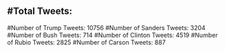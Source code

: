 #Total Tweets:  
---
#Number of Trump Tweets: 10756
#Number of Sanders Tweets: 3204
#Number of Bush Tweets: 714
#Number of Clinton Tweets: 4519
#Number of Rubio Tweets: 2825
#Number of Carson Tweets: 887